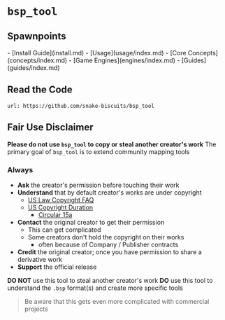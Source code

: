# `bsp_tool`

## Spawnpoints
<div class="grid cards" markdown>
 - [Install Guide](install.md)
 - [Usage](usage/index.md)
 - [Core Concepts](concepts/index.md)
 - [Game Engines](engines/index.md)
 - [Guides](guides/index.md)

</div>


## Read the Code
```embed
url: https://github.com/snake-biscuits/bsp_tool
```


## Fair Use Disclaimer
**Please do not use `bsp_tool` to copy or steal another creator's work**
The primary goal of `bsp_tool` is to extend community mapping tools


### Always
  - **Ask** the creator's permission before touching their work
  - **Understand** that by default creator's works are under copyright
    - [US Law Copyright FAQ](https://www.copyright.gov/help/faq/faq-general.html#mywork)
    - [US Copyright Duration](https://www.copyright.gov/help/faq/faq-duration.html)
      - [Circular 15a](https://www.copyright.gov/circs/circ15a.pdf)
  - **Contact** the original creator to get their permission
    - This can get complicated
    - Some creators don't hold the copyright on their works
      - often because of Company / Publisher contracts
  - **Credit** the original creator; once you have permission to share a derivative work
  - **Support** the official release

**DO NOT** use this tool to steal another creator's work
**DO** use this tool to understand the `.bsp` format(s) and create more specific tools

> Be aware that this gets even more complicated with commercial projects
